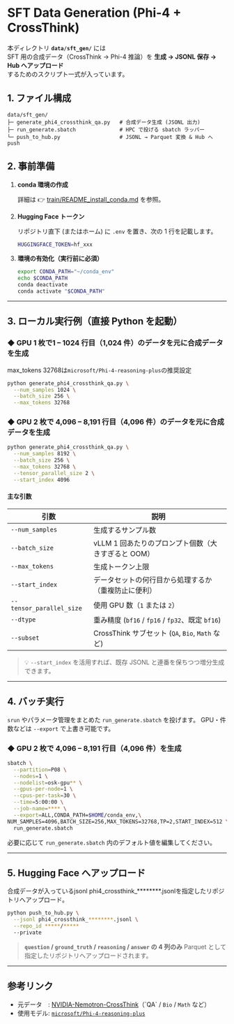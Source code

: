 # SFT Data Generation (Phi-4 + CrossThink)

本ディレクトリ **`data/sft_gen/`** には  
SFT 用の合成データ（CrossThink → Phi-4 推論）を **生成 → JSONL 保存 → Hub へアップロード**  
するためのスクリプト一式が入っています。

## 1. ファイル構成

```text
data/sft_gen/
├─ generate_phi4_crossthink_qa.py   # 合成データ生成 (JSONL 出力)
├─ run_generate.sbatch              # HPC で投げる sbatch ラッパー
└─ push_to_hub.py                   # JSONL → Parquet 変換 & Hub へ push
````

## 2. 事前準備

1. **conda 環境の作成**

   詳細は 👉 [train/README\_install\_conda.md](https://github.com/matsuolab/llm_bridge_prod/blob/master/train/README_install_conda.md) を参照。

2. **Hugging Face トークン**

   リポジトリ直下 (またはホーム) に `.env` を置き、次の 1 行を記載します。

   ```bash
   HUGGINGFACE_TOKEN=hf_xxx
   ```

3. **環境の有効化（実行前に必須）**

   ```bash
   export CONDA_PATH="~/conda_env"
   echo $CONDA_PATH
   conda deactivate
   conda activate "$CONDA_PATH"
   ```

---

## 3. ローカル実行例（直接 Python を起動）

### ◆ GPU 1 枚で1 – 1024 行目（1,024 件）のデータを元に合成データを生成
max_tokens 32768は`microsoft/Phi-4-reasoning-plus`の推奨設定

```bash
python generate_phi4_crossthink_qa.py \
  --num_samples 1024 \
  --batch_size 256 \
  --max_tokens 32768
```

### ◆ GPU 2 枚で 4,096 – 8,191 行目（4,096 件）のデータを元に合成データを生成

```bash
python generate_phi4_crossthink_qa.py \
  --num_samples 8192 \
  --batch_size 256 \
  --max_tokens 32768 \
  --tensor_parallel_size 2 \
  --start_index 4096
```

#### 主な引数

| 引数                       | 説明                                        |
| ------------------------ | ----------------------------------------- |
| `--num_samples`          | 生成するサンプル数                                 |
| `--batch_size`           | vLLM 1 回あたりのプロンプト個数（大きすぎると OOM）           |
| `--max_tokens`           | 生成トークン上限                                  |
| `--start_index`          | データセットの何行目から処理するか（重複防止に便利）                |
| `--tensor_parallel_size` | 使用 GPU 数（`1` または `2`）                     |
| `--dtype`                | 重み精度 (`bf16` / `fp16` / `fp32`、既定 `bf16`) |
| `--subset`               | CrossThink サブセット (`QA`, `Bio`, `Math` など) |

> 💡 `--start_index` を活用すれば、既存 JSONL と連番を保ちつつ増分生成できます。

---

## 4. バッチ実行

`srun` やパラメータ管理をまとめた `run_generate.sbatch` を投げます。
GPU・件数などは `--export` で上書き可能です。

### ◆ GPU 2 枚で 4,096 – 8,191 行目（4,096 件）を生成

```bash
sbatch \
  --partition=P08 \
  --nodes=1 \
  --nodelist=osk-gpu** \
  --gpus-per-node=1 \
  --cpus-per-task=30 \
  --time=5:00:00 \
  --job-name=**** \
  --export=ALL,CONDA_PATH=$HOME/conda_env,\
NUM_SAMPLES=4096,BATCH_SIZE=256,MAX_TOKENS=32768,TP=2,START_INDEX=512 \
  run_generate.sbatch

```

必要に応じて `run_generate.sbatch` 内のデフォルト値を編集してください。

---

## 5. Hugging Face へアップロード
合成データが入っているjsonl phi4_crossthink_********.jsonlを指定したリポジトリへアップロード。

```bash
python push_to_hub.py \
  --jsonl phi4_crossthink_********.jsonl \
  --repo_id *****/*****
  --private
```

> **`question` / `ground_truth` / `reasoning` / `answer` の 4 列のみ** Parquet として指定したリポジトリへアップロードされます。

---

## 参考リンク

* 元データ : [NVIDIA-Nemotron-CrossThink](https://huggingface.co/datasets/...)（`QA` / `Bio` / `Math` など）
* 使用モデル: [`microsoft/Phi-4-reasoning-plus`](https://huggingface.co/microsoft/Phi-4-reasoning-plus)

```

